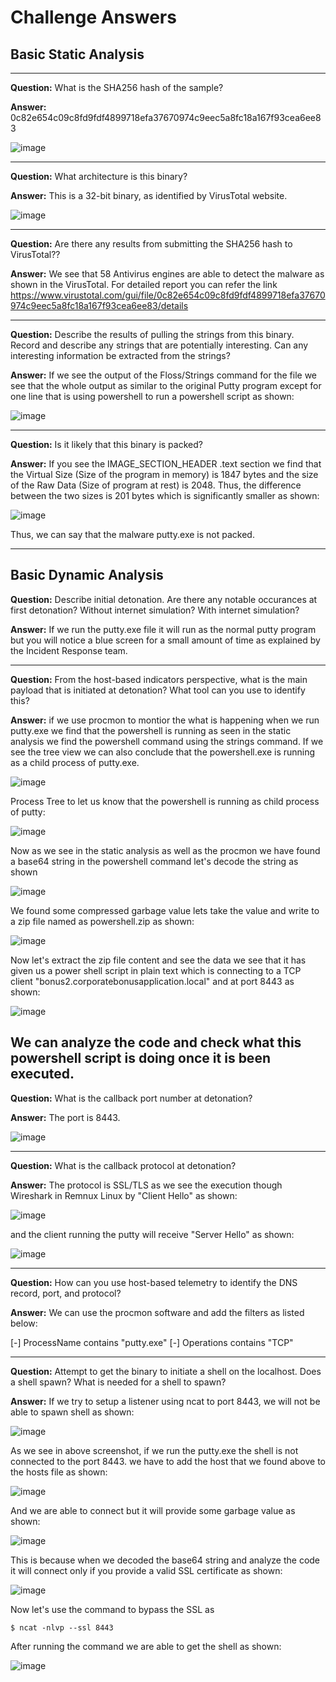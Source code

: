 # Challenge Answers

## Basic Static Analysis
---

**Question:** What is the SHA256 hash of the sample?

**Answer:** 0c82e654c09c8fd9fdf4899718efa37670974c9eec5a8fc18a167f93cea6ee83

![image](https://user-images.githubusercontent.com/5527552/215377299-55306bb5-c68a-408d-8dc6-378d4fe2b3cf.png)

---

**Question:** What architecture is this binary?

**Answer:** This is a 32-bit binary, as identified by VirusTotal website.

![image](https://user-images.githubusercontent.com/5527552/215377516-c9bc51fa-f99e-4ab3-9648-668db80eb7d8.png)

---

**Question:** Are there any results from submitting the SHA256 hash to VirusTotal??

**Answer:** We see that 58 Antivirus engines are able to detect the malware as shown in the VirusTotal. For detailed report you can refer the link https://www.virustotal.com/gui/file/0c82e654c09c8fd9fdf4899718efa37670974c9eec5a8fc18a167f93cea6ee83/details

---

**Question:** Describe the results of pulling the strings from this binary. Record and describe any strings that are potentially interesting. Can any interesting information be extracted from the strings?

**Answer:** If we see the output of the Floss/Strings command for the file we see that the whole output as similar to the original Putty program except for one line that is using powershell to run a powershell script as shown:

![image](https://user-images.githubusercontent.com/5527552/215378485-bea1238c-829d-4894-aff5-001c08e4b0e1.png)

---
**Question:** Is it likely that this binary is packed?

**Answer:** If you see the IMAGE_SECTION_HEADER .text section we find that the Virtual Size (Size of the program in memory) is 1847 bytes and the size of the Raw Data (Size of program at rest) is 2048. Thus, the difference between the two sizes is 201 bytes which is significantly smaller as shown:

![image](https://user-images.githubusercontent.com/5527552/215384496-5be35bdd-6135-489b-9c2c-97c4631048a0.png)

Thus, we can say that the malware putty.exe is not packed.

---
## Basic Dynamic Analysis


**Question:** Describe initial detonation. Are there any notable occurances at first detonation? Without internet simulation? With internet simulation?

**Answer:** If we run the putty.exe file it will run as the normal putty program but you will notice a blue screen for a small amount of time as explained by the Incident Response team.

---

**Question:** From the host-based indicators perspective, what is the main payload that is initiated at detonation? What tool can you use to identify this?

**Answer:** if we use procmon to montior the what is happening when we run putty.exe we find that the powershell is running as seen in the static analysis we find the powershell command using the strings command. If we see the tree view we can also conclude that the powershell.exe is running as a child process of putty.exe.

![image](https://user-images.githubusercontent.com/5527552/215385685-86d3dd3f-c8fc-4c89-839a-c50101941aa5.png)

Process Tree to let us know that the powershell is running as child process of putty:

![image](https://user-images.githubusercontent.com/5527552/215385793-10c077c4-c1e3-4bc8-ba31-d44e76808e35.png)

Now as we see in the static analysis as well as the procmon we have found a base64 string in the powershell command let's decode the string as shown


![image](https://user-images.githubusercontent.com/5527552/215386440-035ec651-d255-4c9e-b125-7fec59a4e3d3.png)

We found some compressed garbage value lets take the value and write to a zip file named as powershell.zip as shown:


![image](https://user-images.githubusercontent.com/5527552/215386983-77b64732-42c4-482f-9252-52d043a4d521.png)

Now let's extract the zip file content and see the data we see that it has given us a power shell script in plain text which is connecting to a TCP client "bonus2.corporatebonusapplication.local" and at port 8443 as shown:

![image](https://user-images.githubusercontent.com/5527552/215386734-8f371521-7f07-4aa4-ad7e-a432ba222dff.png)

We can analyze the code and check what this powershell script is doing once it is been executed.
---

**Question:** What is the callback port number at detonation?

**Answer:** The port is 8443.

![image](https://user-images.githubusercontent.com/5527552/215386912-aa08ace6-698e-45c6-9841-2ba04300f678.png)

---

**Question:** What is the callback protocol at detonation?

**Answer:** The protocol is SSL/TLS as we see the execution though Wireshark in Remnux Linux by "Client Hello" as shown:

![image](https://user-images.githubusercontent.com/5527552/215387473-9b8f8aae-dd04-4168-ace8-5d9c8084d534.png)

and the client running the putty will receive "Server Hello" as shown: 

![image](https://user-images.githubusercontent.com/5527552/215387614-82cce86f-cd4b-470d-8232-cb3b6ecdf7d4.png)

---

**Question:** How can you use host-based telemetry to identify the DNS record, port, and protocol?

**Answer:** We can use the procmon software and add the filters as listed below:

[-] ProcessName contains "putty.exe"
[-] Operations contains "TCP"

---

**Question:** Attempt to get the binary to initiate a shell on the localhost. Does a shell spawn? What is needed for a shell to spawn?

**Answer:** If we try to setup a listener using ncat to port 8443, we will not be able to spawn shell as shown:

![image](https://user-images.githubusercontent.com/5527552/215388524-e27471c7-3427-4356-9e39-1e47d6b5be25.png)

As we see in above screenshot, if we run the putty.exe the shell is not connected to the port 8443. we have to add the host that we found above to the hosts file as shown: 

![image](https://user-images.githubusercontent.com/5527552/215389897-40585dc6-9083-4fa1-880a-4707b6a47071.png)

And we are able to connect but it will provide some garbage value as shown: 

![image](https://user-images.githubusercontent.com/5527552/215390239-35a829b3-6025-48d4-baf4-3099a4d5b8fc.png)


This is because when we decoded the base64 string and analyze the code it will connect only if you provide a valid SSL certificate as shown:

![image](https://user-images.githubusercontent.com/5527552/215388811-8e1b1b48-a58f-42c9-acc0-4d4002c16a78.png) 


Now let's use the command to bypass the SSL as
```
$ ncat -nlvp --ssl 8443
```

After running the command we are able to get the shell as shown:

![image](https://user-images.githubusercontent.com/5527552/215390367-310489f2-50ca-4af9-a8f3-7e9755e5352c.png)













